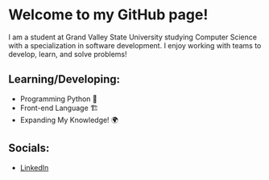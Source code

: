 # Welcome to my GitHub page!

I am a student at Grand Valley State University studying Computer Science with a specialization in software development. I enjoy working with teams to develop, learn, and solve problems!

## Learning/Developing:
- Programming Python :snake:
- Front-end Language :building_construction:
- Expanding My Knowledge! :earth_africa:


## Socials:
- [LinkedIn](https://www.linkedin.com/in/nathan-strandberg-275b4a1a7/)

